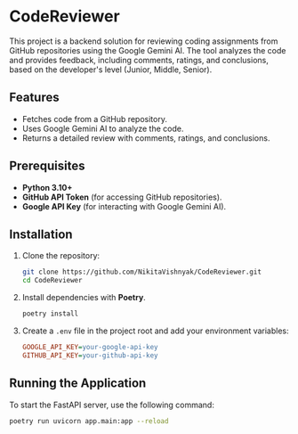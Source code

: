# CodeReviewer

This project is a backend solution for reviewing coding assignments from GitHub repositories using the Google Gemini AI. The tool analyzes the code and provides feedback, including comments, ratings, and conclusions, based on the developer's level (Junior, Middle, Senior).

## Features

- Fetches code from a GitHub repository.
- Uses Google Gemini AI to analyze the code.
- Returns a detailed review with comments, ratings, and conclusions.

## Prerequisites

- **Python 3.10+**
- **GitHub API Token** (for accessing GitHub repositories).
- **Google API Key** (for interacting with Google Gemini AI).

## Installation

1. Clone the repository:

    ```bash
    git clone https://github.com/NikitaVishnyak/CodeReviewer.git
    cd CodeReviewer
    ```

2. Install dependencies with **Poetry**.

    ```bash
    poetry install
    ```

3. Create a `.env` file in the project root and add your environment variables:

    ```ini
    GOOGLE_API_KEY=your-google-api-key
    GITHUB_API_KEY=your-github-api-key
    ```

## Running the Application

To start the FastAPI server, use the following command:

```bash
poetry run uvicorn app.main:app --reload
